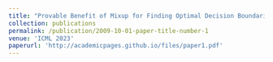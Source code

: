 ```yaml
---
title: "Provable Benefit of Mixup for Finding Optimal Decision Boundaries"
collection: publications
permalink: /publication/2009-10-01-paper-title-number-1
venue: 'ICML 2023'
paperurl: 'http://academicpages.github.io/files/paper1.pdf'
---
```

